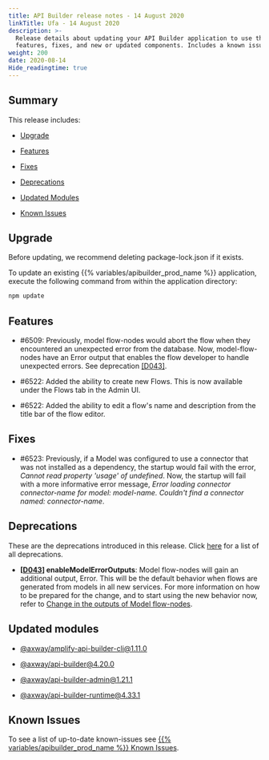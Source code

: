 ```yaml
---
title: API Builder release notes - 14 August 2020
linkTitle: Ufa - 14 August 2020
description: >-
  Release details about updating your API Builder application to use the new
  features, fixes, and new or updated components. Includes a known issues list.
weight: 200
date: 2020-08-14
Hide_readingtime: true
---
```


## Summary

This release includes:

* [Upgrade](#upgrade)

* [Features](#features)

* [Fixes](#fixes)

* [Deprecations](#deprecations)

* [Updated Modules](#updated-modules)

* [Known Issues](#known-issues)

## Upgrade

Before updating, we recommend deleting package-lock.json if it exists.

To update an existing {{% variables/apibuilder_prod_name %}} application, execute the following command from within the application directory:

```bash
npm update
```

## Features

* #6509: Previously, model flow-nodes would abort the flow when they encountered an unexpected error from the database. Now, model-flow-nodes have an Error output that enables the flow developer to handle unexpected errors. See deprecation [\[D043\]](#D043).

* #6522: Added the ability to create new Flows. This is now available under the Flows tab in the Admin UI.

* #6522: Added the ability to edit a flow's name and description from the title bar of the flow editor.

## Fixes

* #6523: Previously, if a Model was configured to use a connector that was not installed as a dependency, the startup would fail with the error, _Cannot read property 'usage' of undefined_. Now, the startup will fail with a more informative error message, _Error loading connector connector-name for model: model-name. Couldn't find a connector named: connector-name_.

## Deprecations

These are the deprecations introduced in this release. Click [here](/docs/deprecations/) for a list of all deprecations.

* **\[[D043](/docs/deprecations/#D043)\] enableModelErrorOutputs**: Model flow-nodes will gain an additional output, Error. This will be the default behavior when flows are generated from models in all new services. For more information on how to be prepared for the change, and to start using the new behavior now, refer to [Change in the outputs of Model flow-nodes](/docs/deprecations/change_in_the_outputs_of_model_flow-nodes/).

## Updated modules

* [@axway/amplify-api-builder-cli@1.11.0](https://www.npmjs.com/package/@axway/amplify-api-builder-cli/v/1.11.0)

* [@axway/api-builder@4.20.0](https://www.npmjs.com/package/@axway/api-builder/v/4.20.0)

* [@axway/api-builder-admin@1.21.1](https://www.npmjs.com/package/@axway/api-builder-admin/v/1.21.1)

* [@axway/api-builder-runtime@4.33.1](https://www.npmjs.com/package/@axway/api-builder-runtime/v/4.33.1)

## Known Issues

To see a list of up-to-date known-issues see [{{% variables/apibuilder_prod_name %}} Known Issues](/docs/known_issues/).
